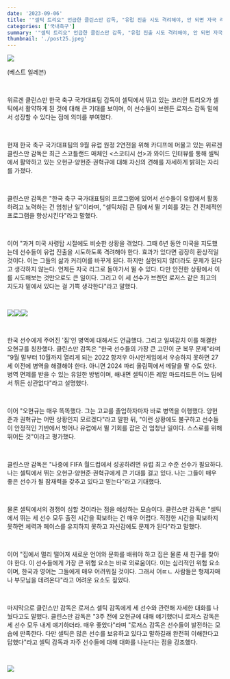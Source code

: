 ```yaml
---
date: '2023-09-06'
title: '"셀틱 트리오" 언급한 클린스만 감독, "유럽 진출 시도 격려해야, 안 되면 자국 리그 가면 된다"'
categories: ['국내축구']
summary: '"셀틱 트리오" 언급한 클린스만 감독, "유럽 진출 시도 격려해야, 안 되면 자국 리그 가면 된다"'
thumbnail: './post25.jpeg'
---
```


![](https://imgnews.pstatic.net/image/343/2023/09/06/0000123747_001_20230906114201342.jpg?type=w647)

(베스트 일레븐)

<br />

위르겐 클린스만 한국 축구 국가대표팀 감독이 셀틱에서 뛰고 있는 코리안 트리오가 셀틱에서 활약하게 된 것에 대해 큰 기대를 보이며, 이 선수들이 브렌든 로저스 감독 밑에서 성장할 수 있다는 점에 의미를 부여했다.

<br />

현재 한국 축구 국가대표팀의 9월 유럽 원정 2연전을 위해 카디프에 머물고 있는 위르겐 클린스만 감독은 최근 스코틀랜드 매체인 <스코티시 선>과 와이드 인터뷰를 통해 셀틱에서 활약하고 있는 오현규·양현준·권혁규에 대해 자신의 견해를 자세하게 밝히는 자리를 가졌다.

<br />

클린스만 감독은 "한국 축구 국가대표팀의 프로그램에 있어서 선수들이 유럽에서 활동하려고 노력하는 건 엄청난 일"이라며, "셀틱처럼 큰 팀에서 뛸 기회를 갖는 건 전체적인 프로그램을 향상시킨다"라고 말했다.

<br />

이어 "과거 미국 사령탑 시절에도 비슷한 상황을 겪었다. 그때 6년 동안 미국을 지도했는데 선수들이 유럽 진출을 시도하도록 격려해야 한다. 효과가 있다면 굉장히 환상적일 것이다. 이는 그들의 삶과 커리어를 바꾸게 된다. 하지만 실현되지 않더라도 문제가 된다고 생각하지 않는다. 언제든 자국 리그로 돌아가서 뛸 수 있다. 다만 안전한 상황에서 이를 시도해보는 것만으로도 큰 일이다. 그리고 이 세 선수가 브렌던 로저스 같은 최고의 지도자 밑에서 있다는 걸 기쁙 생각한다"라고 말했다.

<br />

![](https://imgnews.pstatic.net/image/343/2023/09/06/0000123747_002_20230906114201383.jpg?type=w647)![](https://imgnews.pstatic.net/image/343/2023/09/06/0000123747_003_20230906114201427.jpg?type=w647)![](https://imgnews.pstatic.net/image/343/2023/09/06/0000123747_004_20230906114201461.jpg?type=w647)

<br />

한국 선수에게 주어진 '짐'인 병역에 대해서도 언급했다. 그리고 일찌감치 이를 해결한 오현규를 칭찬했다. 클린스만 감독은 "한국 선수들의 가장 큰 고민이 군 복무 문제"라며 "9월 말부터 10월까지 열리게 되는 2022 항저우 아시안게임에서 우승하지 못하면 27세 이전에 병역을 해결해야 한다. 아니면 2024 파리 올림픽에서 메달을 딸 수도 있다. 병역 면제를 받을 수 있는 유일한 방법이며, 해내면 셀틱이든 레알 마드리드든 어느 팀에서 뛰든 상관없다"라고 설명했다.

<br />

이어 "오현규는 매우 똑똑했다. 그는 고교를 졸업하자마자 바로 병역을 이행했다. 양현준과 권혁규는 어떤 상황인지 모르겠다"라고 말한 뒤, "이런 상황에도 불구하고 선수들이 안정적인 기반에서 벗어나 유럽에서 뛸 기회를 잡은 건 엄청난 일이다. 스스로를 위해 뛰어든 것"이라고 평가했다.

<br />

클린스만 감독은 "나중에 FIFA 월드컵에서 성공하려면 유럽 최고 수준 선수가 필요하다. 나는 셀틱에서 뛰는 오현규·양현준·권혁규에게 큰 기대를 걸고 있다. 나는 그들이 매우 좋은 선수가 될 잠재력을 갖추고 있다고 믿는다"라고 기대했다.

<br />

물론 셀틱에서의 경쟁이 심할 것이라는 점을 예상하는 모습이다. 클린스만 감독은 "셀틱에서 뛰는 세 선수 모두 출전 시간을 확보하는 건 매우 어렵다. 적정한 시간을 확보하지 못하면 체력과 페이스를 유지하지 못하고 자신감에도 문제가 된다"라고 말했다.

<br />

이어 "집에서 멀리 떨어져 새로운 언어와 문화를 배워야 하고 집은 물론 새 친구를 찾아야 한다. 이 선수들에게 가장 큰 위험 요소는 바로 외로움이다. 이는 심리적인 위험 요소이며, 한국과 영어는 그들에게 매우 어려워질 것이다. 그래서 어ㄸㄴ 사람들은 형제자매나 부모님을 데려온다"라고 어려운 요소도 짚었다.

<br />

마지막으로 클린스만 감독은 로저스 셀틱 감독에게 세 선수와 관련해 자세한 대화를 나눴다고도 말했다. 클린스만 감독은 "3주 전에 오현규에 대해 얘기했더니 로저스 감독은 세 선수 모두 내게 얘기하더라. 매우 좋았다"라며 "로저스 감독은 선수들이 발전하는 모습에 만족한다. 다만 셀틱은 많은 선수를 보유하고 있다고 말하길래 완전히 이해한다고 답했다"라고 셀틱 감독과 자주 선수들에 대해 대화를 나눈다는 점을 강조했다.

<br />

![](https://imgnews.pstatic.net/image/343/2023/09/06/0000123747_005_20230906114201506.jpg?type=w647)
